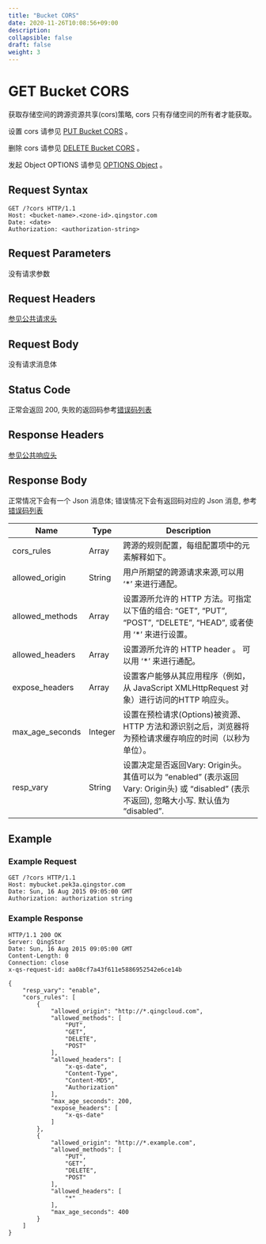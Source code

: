 ```yaml
---
title: "Bucket CORS"
date: 2020-11-26T10:08:56+09:00
description:
collapsible: false
draft: false
weight: 3
---
```


# GET Bucket CORS

获取存储空间的跨源资源共享(cors)策略, cors 只有存储空间的所有者才能获取。

设置 cors 请参见 [PUT Bucket CORS](../put_cors) 。

删除 cors 请参见 [DELETE Bucket CORS](../delete_cors) 。

发起 Object OPTIONS 请参见 [OPTIONS Object](../../object/options.html#object-storage-api-options-object) 。

## Request Syntax

```http
GET /?cors HTTP/1.1
Host: <bucket-name>.<zone-id>.qingstor.com
Date: <date>
Authorization: <authorization-string>
```

## Request Parameters

没有请求参数

## Request Headers

[参见公共请求头](../../common/common_header.html#请求头字段-request-header)

## Request Body

没有请求消息体

## Status Code

正常会返回 200,  失败的返回码参考[错误码列表](../common/error_code.html)


## Response Headers

[参见公共响应头](../../common/common_header.html#响应头字段-request-header)

## Response Body

正常情况下会有一个 Json 消息体; 错误情况下会有返回码对应的 Json 消息, 参考[错误码列表](../common/error_code.html)

| Name | Type | Description |
| --- | --- | --- |
| cors_rules | Array | 跨源的规则配置，每组配置项中的元素解释如下。 |
| allowed_origin | String | 用户所期望的跨源请求来源,可以用 ‘*’ 来进行通配。 |
| allowed_methods | Array | 设置源所允许的 HTTP 方法。可指定以下值的组合: “GET”, “PUT”, “POST”, “DELETE”, “HEAD”, 或者使用 ‘*’ 来进行设置。 |
| allowed_headers | Array | 设置源所允许的 HTTP header 。 可以用 ‘*’ 来进行通配。 |
| expose_headers | Array | 设置客户能够从其应用程序（例如，从 JavaScript XMLHttpRequest 对象）进行访问的HTTP 响应头。 |
| max_age_seconds | Integer | 设置在预检请求(Options)被资源、HTTP 方法和源识别之后，浏览器将为预检请求缓存响应的时间（以秒为单位）。 |
| resp_vary | String | 设置决定是否返回Vary: Origin头。其值可以为 “enabled” (表示返回Vary: Origin头) 或 “disabled” (表示不返回), 忽略大小写. 默认值为 “disabled”. |

## Example

### Example Request

```http
GET /?cors HTTP/1.1
Host: mybucket.pek3a.qingstor.com
Date: Sun, 16 Aug 2015 09:05:00 GMT
Authorization: authorization string
```

### Example Response

```http
HTTP/1.1 200 OK
Server: QingStor
Date: Sun, 16 Aug 2015 09:05:00 GMT
Content-Length: 0
Connection: close
x-qs-request-id: aa08cf7a43f611e5886952542e6ce14b

{
    "resp_vary": "enable",
    "cors_rules": [
        {
            "allowed_origin": "http://*.qingcloud.com",
            "allowed_methods": [
                "PUT",
                "GET",
                "DELETE",
                "POST"
            ],
            "allowed_headers": [
                "x-qs-date",
                "Content-Type",
                "Content-MD5",
                "Authorization"
            ],
            "max_age_seconds": 200,
            "expose_headers": [
                "x-qs-date"
            ]
        },
        {
            "allowed_origin": "http://*.example.com",
            "allowed_methods": [
                "PUT",
                "GET",
                "DELETE",
                "POST"
            ],
            "allowed_headers": [
                "*"
            ],
            "max_age_seconds": 400
        }
    ]
}
```

